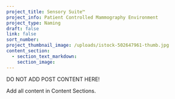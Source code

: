```yaml
---
project_title: Sensory Suite™
project_info: Patient Controlled Mammography Environment
project_type: Naming
draft: false
link: false
sort_number:
project_thumbnail_image: /uploads/istock-502647961-thumb.jpg
content_section:
  - section_text_markdown:
    section_image:
---
```



DO NOT ADD POST CONTENT HERE!

Add all content in Content Sections.